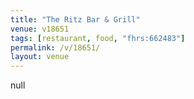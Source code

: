 ```yaml
---
title: "The Ritz Bar & Grill"
venue: v18651
tags: [restaurant, food, "fhrs:662483"]
permalink: /v/18651/
layout: venue
---
```

null